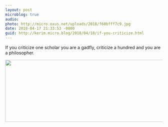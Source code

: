 ```yaml
---
layout: post
microblog: true
audio: 
photo: http://micro.oxus.net/uploads/2018/f60bfff7c9.jpg
date: 2018-04-17 21:33:53 -0800
guid: http://kerim.micro.blog/2018/04/18/if-you-criticize.html
---
```

If you criticize one scholar you are a gadfly, criticize a hundred and you are a philosopher. 

<img src="http://micro.oxus.net/uploads/2018/f60bfff7c9.jpg" width="600" height="198" />
